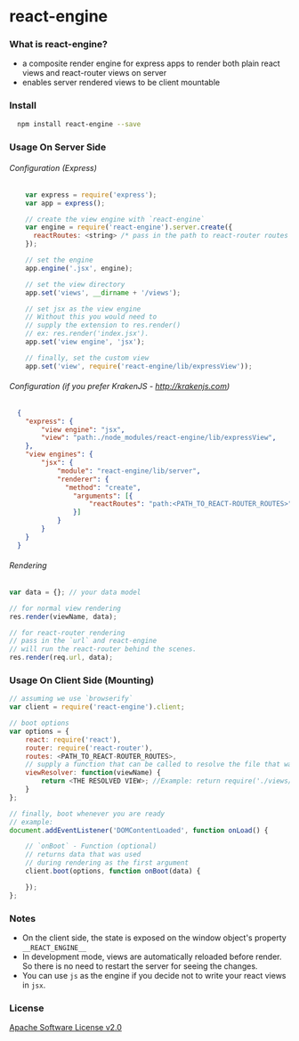 # react-engine

### What is react-engine?
* a composite render engine for express apps to render both plain react views and react-router views on server
* enables server rendered views to be client mountable


### Install
```sh
  npm install react-engine --save
```

### Usage On Server Side
###### Configuration (Express)
```javascript
    var express = require('express');
    var app = express();

    // create the view engine with `react-engine`
    var engine = require('react-engine').server.create({
      reactRoutes: <string> /* pass in the path to react-router routes optionally */
    });

    // set the engine
    app.engine('.jsx', engine);

    // set the view directory
    app.set('views', __dirname + '/views');

    // set jsx as the view engine
    // Without this you would need to
    // supply the extension to res.render()
    // ex: res.render('index.jsx').
    app.set('view engine', 'jsx');

    // finally, set the custom view
    app.set('view', require('react-engine/lib/expressView'));
```

###### Configuration (if you prefer KrakenJS - http://krakenjs.com)
```json
  {
    "express": {
        "view engine": "jsx",
        "view": "path:./node_modules/react-engine/lib/expressView",
    },
    "view engines": {
        "jsx": {
            "module": "react-engine/lib/server",
            "renderer": {
              "method": "create",
                "arguments": [{
                    "reactRoutes": "path:<PATH_TO_REACT-ROUTER_ROUTES>"
                }]
            }
        }
    }
  }
```

###### Rendering
```js
var data = {}; // your data model

// for normal view rendering
res.render(viewName, data);

// for react-router rendering
// pass in the `url` and react-engine
// will run the react-router behind the scenes.
res.render(req.url, data);
```

### Usage On Client Side (Mounting)
```js
// assuming we use `browserify`
var client = require('react-engine').client;

// boot options
var options = {
    react: require('react'),
    router: require('react-router'),
    routes: <PATH_TO_REACT-ROUTER_ROUTES>,
    // supply a function that can be called to resolve the file that was rendered
    viewResolver: function(viewName) {
        return <THE RESOLVED VIEW>; //Example: return require('./views/' + viewName);
    }
};

// finally, boot whenever you are ready
// example:
document.addEventListener('DOMContentLoaded', function onLoad() {

	// `onBoot` - Function (optional)
	// returns data that was used
	// during rendering as the first argument
	client.boot(options, function onBoot(data) {

	});
};
```

### Notes
* On the client side, the state is exposed on the window object's property `__REACT_ENGINE__`
* In development mode, views are automatically reloaded before render. So there is no need to restart the server for seeing the changes.
* You can use `js` as the engine if you decide not to write your react views in `jsx`.

### License
[Apache Software License v2.0](http://www.apache.org/licenses/LICENSE-2.0)
